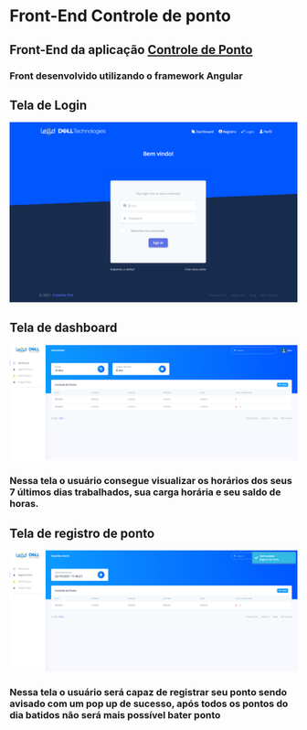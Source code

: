 <h1>Front-End Controle de ponto</h1>
<h2>Front-End da aplicação <a href="https://github.com/DaviFT3/Controle-de-Ponto">Controle de Ponto</a> </h2>
<h3>Front desenvolvido utilizando o framework Angular</h3>
<h2>Tela de Login</h2>
<img src = "src/assets/img/readme/login.png">
<h2>Tela de dashboard</h2>
<img src = "src/assets/img/readme/dashboard.png">
<h3>Nessa tela o usuário consegue visualizar os horários dos seus 7 últimos dias trabalhados, sua carga horária e seu saldo de horas. </h3>
<h2>Tela de registro de ponto</h2>
<img src = "src/assets/img/readme/register.png">
<h3>Nessa tela o usuário será capaz de registrar seu ponto sendo avisado com um pop up  de sucesso, após todos os pontos do dia batidos não será mais possível bater ponto</h3>